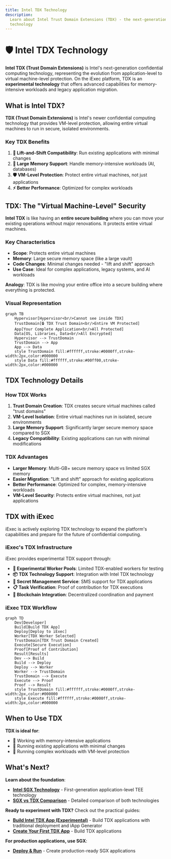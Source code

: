 ```yaml
---
title: Intel TDX Technology
description:
  Learn about Intel Trust Domain Extensions (TDX) - the next-generation TEE
  technology
---
```


# 🛡️ Intel TDX Technology

**Intel TDX (Trust Domain Extensions)** is Intel's next-generation confidential
computing technology, representing the evolution from application-level to
virtual machine-level protection. On the iExec platform, TDX is an
**experimental technology** that offers advanced capabilities for
memory-intensive workloads and legacy application migration.

## What is Intel TDX?

**TDX (Trust Domain Extensions)** is Intel's newer confidential computing
technology that provides VM-level protection, allowing entire virtual machines
to run in secure, isolated environments.

### Key TDX Benefits

1. **🔄 Lift-and-Shift Compatibility**: Run existing applications with minimal
   changes
2. **💾 Large Memory Support**: Handle memory-intensive workloads (AI,
   databases)
3. **🛡️ VM-Level Protection**: Protect entire virtual machines, not just
   applications
4. **⚡ Better Performance**: Optimized for complex workloads

## TDX: The "Virtual Machine-Level" Security

**Intel TDX** is like having an **entire secure building** where you can move
your existing operations without major renovations. It protects entire virtual
machines.

### Key Characteristics

- **Scope**: Protects entire virtual machines
- **Memory**: Large secure memory space (like a large vault)
- **Code Changes**: Minimal changes needed - "lift and shift" approach
- **Use Case**: Ideal for complex applications, legacy systems, and AI workloads

**Analogy**: TDX is like moving your entire office into a secure building where
everything is protected.

### Visual Representation

```mermaid
graph TB
    Hypervisor[Hypervisor<br/>Cannot see inside TDX]
    TrustDomain[🔒 TDX Trust Domain<br/>Entire VM Protected]
    App[Your Complete Application<br/>All Protected]
    Data[OS, Libraries, Data<br/>All Encrypted]
    Hypervisor --> TrustDomain
    TrustDomain --> App
    App --> Data
    style TrustDomain fill:#ffffff,stroke:#0000ff,stroke-width:2px,color:#000000
    style Data fill:#ffffff,stroke:#00ff00,stroke-width:2px,color:#000000
```

## TDX Technology Details

### How TDX Works

1. **Trust Domain Creation**: TDX creates secure virtual machines called "trust
   domains"
2. **VM-Level Isolation**: Entire virtual machines run in isolated, secure
   environments
3. **Large Memory Support**: Significantly larger secure memory space compared
   to SGX
4. **Legacy Compatibility**: Existing applications can run with minimal
   modifications

### TDX Advantages

- **Larger Memory**: Multi-GB+ secure memory space vs limited SGX memory
- **Easier Migration**: "Lift and shift" approach for existing applications
- **Better Performance**: Optimized for complex, memory-intensive workloads
- **VM-Level Security**: Protects entire virtual machines, not just applications

## TDX with iExec

iExec is actively exploring TDX technology to expand the platform's capabilities
and prepare for the future of confidential computing.

### iExec's TDX Infrastructure

iExec provides experimental TDX support through:

- **🔬 Experimental Worker Pools**: Limited TDX-enabled workers for testing
- **📦 TDX Technology Support**: Integration with Intel TDX technology
- **🔐 Secret Management Service**: SMS support for TDX applications
- **📋 Task Verification**: Proof of contribution for TDX executions
- **🔗 Blockchain Integration**: Decentralized coordination and payment

### iExec TDX Workflow

```mermaid
graph TD
    Dev[Developer]
    Build[Build TDX App]
    Deploy[Deploy to iExec]
    Worker[TDX Worker Selected]
    TrustDomain[TDX Trust Domain Created]
    Execute[Secure Execution]
    Proof[Proof of Contribution]
    Result[Results]
    Dev --> Build
    Build --> Deploy
    Deploy --> Worker
    Worker --> TrustDomain
    TrustDomain --> Execute
    Execute --> Proof
    Proof --> Result
    style TrustDomain fill:#ffffff,stroke:#0000ff,stroke-width:2px,color:#000000
    style Execute fill:#ffffff,stroke:#0000ff,stroke-width:2px,color:#000000
```

## When to Use TDX

**TDX is ideal for**:

- 💾 Working with memory-intensive applications
- 🔄 Running existing applications with minimal changes
- 🚀 Running complex workloads with VM-level protection

## What's Next?

**Learn about the foundation**:

- **[Intel SGX Technology](/get-started/protocol/tee/intel-sgx)** -
  First-generation application-level TEE technology
- **[SGX vs TDX Comparison](/get-started/protocol/tee/sgx-vs-tdx)** - Detailed
  comparison of both technologies

**Ready to experiment with TDX?** Check out the practical guides:

- **[Build Intel TDX App (Experimental)](/guides/build-iapp/advanced/create-your-first-tdx-app)** -
  Build TDX applications with traditional deployment and iApp Generator
- **[Create Your First TDX App](/guides/build-iapp/advanced/create-your-first-tdx-app)** -
  Build TDX applications

**For production applications, use SGX**:

- **[Deploy & Run](/guides/build-iapp/deploy-&-run)** - Create
  production-ready SGX applications
